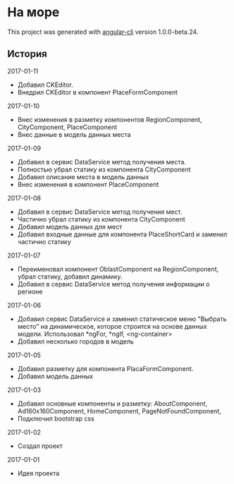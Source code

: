 # На море

This project was generated with [angular-cli](https://github.com/angular/angular-cli) version 1.0.0-beta.24.

## История
2017-01-11
  * Добавил CKEditor.
  * Внедрил CKEditor в компонент PlaceFormComponent

2017-01-10
  * Внес изменения в разметку компонентов RegionComponent, CityComponent, PlaceComponent
  * Внес данные в модель данных места

2017-01-09
  * Добавил в сервис DataService метод получения места.
  * Полностью убрал статику из компонента CityComponent
  * Добавил описание места в модель данных
  * Внес изменения в компонент PlaceComponent

2017-01-08
  * Добавил в сервис DataService метод получения мест.
  * Частично убрал статику из компонента CityComponent
  * Добавил модель данных для мест
  * Добавил входные данные для компонента PlaceShortCard и заменил частично статику

2017-01-07
  * Переименовал компонент OblastComponent на RegionComponent, убрал статику, добавил динамику.
  * Добавил в сервис DataService метод получения информации о регионе

2017-01-06
  * Добавил сервис DataService и заменил статическое меню "Выбрать место" на динамическое, 
    которое строится на основе данных модели. Использовал *ngFor, *ngIf, &lt;ng-container&gt; 
  * Добавил несколько городов в модель

2017-01-05 
  * Добавил разметку для компонента PlacaFormComponent.
  * Добавил модель данных

2017-01-03
  * Добавил основные компоненты и разметку: AboutComponent, Ad160x160Component, HomeComponent, PageNotFoundComponent, 
  * Подключил bootstrap css

2017-01-02
  * Создал проект

2017-01-01
  * Идея проекта

